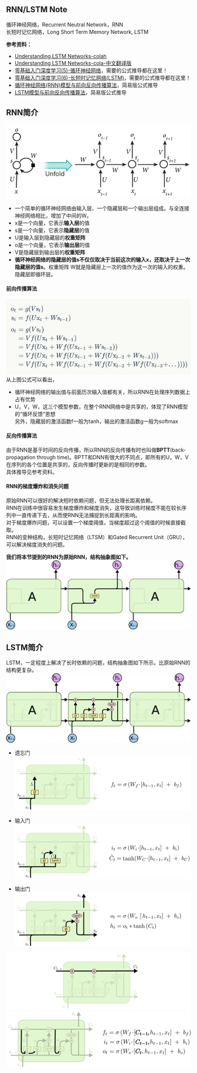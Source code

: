 ## RNN/LSTM Note
循环神经网络，Recurrent Neutral Network，RNN  
长短时记忆网络，Long Short Term Memory Network, LSTM  

**参考资料：**
- [Understanding LSTM Networks-colah](http://colah.github.io/posts/2015-08-Understanding-LSTMs/)
- [Understanding LSTM Networks-cola-中文翻译版](https://mp.weixin.qq.com/s?__biz=MzI0ODcxODk5OA==&mid=2247485477&idx=1&sn=0d6bd491b593b497eb1f9d92f9afb10d&chksm=e99d3bdcdeeab2ca436750184f999a58b849be41a3a4ec1bd039b531accae124a2297e57ac0e&scene=21#wechat_redirect)
- [零基础入门深度学习(5)-循环神经网络](https://zybuluo.com/hanbingtao/note/541458)，需要的公式推导都在这里！
- [零基础入门深度学习(6)-长短时记忆网络(LSTM)](https://zybuluo.com/hanbingtao/note/581764)，需要的公式推导都在这里！
- [循环神经网络(RNN)模型与前向反向传播算法](https://www.cnblogs.com/pinard/p/6509630.html)，简易版公式推导
- [LSTM模型与前向反向传播算法](https://www.cnblogs.com/pinard/p/6519110.html)，简易版公式推导


## RNN简介
![rnn](./graph/rnn.jpg)  

- 一个简单的循环神经网络由输入层、一个隐藏层和一个输出层组成。与全连接神经网络相比，增加了中间的W。
- x是一个向量，它表示**输入层**的值
- s是一个向量，它表示**隐藏层**的值
- U是输入层到隐藏层的**权重矩阵**
- o是一个向量，它表示**输出层**的值
- V是隐藏层到输出层的**权重矩阵**
- **循环神经网络的隐藏层的值s不仅仅取决于当前这次的输入x，还取决于上一次隐藏层的值s**。权重矩阵 W就是隐藏层上一次的值作为这一次的输入的权重。  
隐藏层即循环层。

#### 前向传播算法
![](./graph/rnn_math_1.png)  
从上图公式可以看出，
- 循环神经网络的输出值与前面历次输入值都有关，所以RNN在处理序列数据上占有优势
- U，V，W，这三个模型参数，在整个RNN网络中是共享的，体现了RNN模型的“循环反馈”思想  
另外，隐藏层的激活函数f一般为tanh，输出的激活函数g一般为softmax

#### 反向传播算法
由于RNN是基于时间的反向传播，所以RNN的反向传播有时也叫做**BPTT**(back-propagation through time)。BPTT和DNN有很大的不同点，即所有的U，W，V在序列的各个位置是共享的，反向传播时更新的是相同的参数。  
具体推导见参考资料。

#### RNN的梯度爆炸和消失问题
原始RNN可以很好的解决短时依赖问题，但无法处理长距离依赖。  
RNN在训练中很容易发生梯度爆炸和梯度消失，这导致训练时梯度不能在较长序列中一直传递下去，从而使RNN无法捕捉到长距离的影响。  
对于梯度爆炸问题，可以设置一个梯度阈值，当梯度超过这个阈值的时候直接截取。  
RNN的变种结构，长短时记忆网络（LTSM）和Gated Recurrent Unit（GRU），可以解决梯度消失的问题。  

**我们将本节提到的RNN为原始RNN，结构抽象图如下。**
![rnn](./graph/LSTM3-SimpleRNN.png)


## LSTM简介
LSTM，一定程度上解决了长时依赖的问题，结构抽象图如下所示。比原始RNN的结构更复杂。
![lstm](./graph/LSTM3-chain.png)  

- 遗忘门
![lstm-f](./graph/LSTM3-focus-f.png)  

- 输入门
![lstm-i](./graph/LSTM3-focus-i.png)  

- 输出门
![lstm-o](./graph/LSTM3-focus-o.png)  

![lstm-c](./graph/LSTM3-C-line.png)   
![lstm-gate](./graph/LSTM3-var-peepholes.png)  
